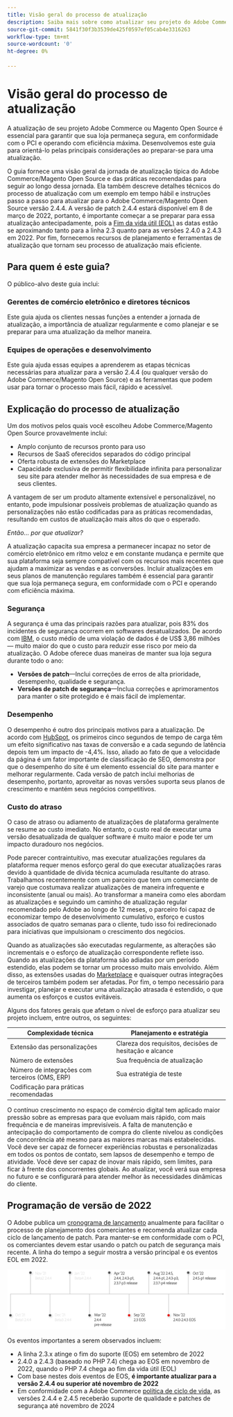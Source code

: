```yaml
---
title: Visão geral do processo de atualização
description: Saiba mais sobre como atualizar seu projeto do Adobe Commerce e do Magento Open Source ajuda a manter sua loja segura e funcionando com eficiência.
source-git-commit: 5841f30f3b3539de425f0597ef05cab4e3316263
workflow-type: tm+mt
source-wordcount: '0'
ht-degree: 0%

---
```



# Visão geral do processo de atualização

A atualização de seu projeto Adobe Commerce ou Magento Open Source é essencial para garantir que sua loja permaneça segura, em conformidade com o PCI e operando com eficiência máxima. Desenvolvemos este guia para orientá-lo pelas principais considerações ao preparar-se para uma atualização.

O guia fornece uma visão geral da jornada de atualização típica do Adobe Commerce/Magento Open Source e das práticas recomendadas para seguir ao longo dessa jornada. Ela também descreve detalhes técnicos do processo de atualização com um exemplo em tempo hábil e instruções passo a passo para atualizar para o Adobe Commerce/Magento Open Source versão 2.4.4. A versão de patch 2.4.4 estará disponível em 8 de março de 2022, portanto, é importante começar a se preparar para essa atualização antecipadamente, pois a [Fim da vida útil (EOL)](https://devdocs.magento.com/release/lifecycle-policy.html) as datas estão se aproximando tanto para a linha 2.3 quanto para as versões 2.4.0 a 2.4.3 em 2022. Por fim, fornecemos recursos de planejamento e ferramentas de atualização que tornam seu processo de atualização mais eficiente.

## Para quem é este guia?

O público-alvo deste guia inclui:

### Gerentes de comércio eletrônico e diretores técnicos

Este guia ajuda os clientes nessas funções a entender a jornada de atualização, a importância de atualizar regularmente e como planejar e se preparar para uma atualização da melhor maneira.

### Equipes de operações e desenvolvimento

Este guia ajuda essas equipes a aprenderem as etapas técnicas necessárias para atualizar para a versão 2.4.4 (ou qualquer versão do Adobe Commerce/Magento Open Source) e as ferramentas que podem usar para tornar o processo mais fácil, rápido e acessível.

## Explicação do processo de atualização

Um dos motivos pelos quais você escolheu Adobe Commerce/Magento Open Source provavelmente inclui:

- Amplo conjunto de recursos pronto para uso
- Recursos de SaaS oferecidos separados do código principal
- Oferta robusta de extensões do Marketplace
- Capacidade exclusiva de permitir flexibilidade infinita para personalizar seu site para atender melhor às necessidades de sua empresa e de seus clientes.

A vantagem de ser um produto altamente extensível e personalizável, no entanto, pode impulsionar possíveis problemas de atualização quando as personalizações não estão codificadas para as práticas recomendadas, resultando em custos de atualização mais altos do que o esperado.

_Então... por que atualizar?_

A atualização capacita sua empresa a permanecer incapaz no setor de comércio eletrônico em ritmo veloz e em constante mudança e permite que sua plataforma seja sempre compatível com os recursos mais recentes que ajudam a maximizar as vendas e as conversões. Incluir atualizações em seus planos de manutenção regulares também é essencial para garantir que sua loja permaneça segura, em conformidade com o PCI e operando com eficiência máxima.

### Segurança

A segurança é uma das principais razões para atualizar, pois 83% dos incidentes de segurança ocorrem em softwares desatualizados. De acordo com [IBM](https://www.ibm.com/security/data-breach), o custo médio de uma violação de dados é de US$ 3,86 milhões — muito maior do que o custo para reduzir esse risco por meio da atualização. O Adobe oferece duas maneiras de manter sua loja segura durante todo o ano:

- **Versões de patch**—Inclui correções de erros de alta prioridade, desempenho, qualidade e segurança.
- **Versões de patch de segurança**—Inclua correções e aprimoramentos para manter o site protegido e é mais fácil de implementar.

### Desempenho

O desempenho é outro dos principais motivos para a atualização. De acordo com [HubSpot](https://blog.hubspot.com/marketing/page-load-time-conversion-rates), os primeiros cinco segundos de tempo de carga têm um efeito significativo nas taxas de conversão e a cada segundo de latência depois tem um impacto de -4,4%. Isso, aliado ao fato de que a velocidade da página é um fator importante de classificação de SEO, demonstra por que o desempenho do site é um elemento essencial do site para manter e melhorar regularmente. Cada versão de patch inclui melhorias de desempenho, portanto, aproveitar as novas versões suporta seus planos de crescimento e mantém seus negócios competitivos.

### Custo do atraso

O caso de atraso ou adiamento de atualizações de plataforma geralmente se resume ao custo imediato. No entanto, o custo real de executar uma versão desatualizada de qualquer software é muito maior e pode ter um impacto duradouro nos negócios.

Pode parecer contraintuitivo, mas executar atualizações regulares da plataforma requer menos esforço geral do que executar atualizações raras devido à quantidade de dívida técnica acumulada resultante do atraso. Trabalhamos recentemente com um parceiro que tem um comerciante de varejo que costumava realizar atualizações de maneira infrequente e inconsistente (anual ou mais). Ao transformar a maneira como eles abordam as atualizações e seguindo um caminho de atualização regular recomendado pelo Adobe ao longo de 12 meses, o parceiro foi capaz de economizar tempo de desenvolvimento cumulativo, esforço e custos associados de quatro semanas para o cliente, tudo isso foi redirecionado para iniciativas que impulsionam o crescimento dos negócios.

Quando as atualizações são executadas regularmente, as alterações são incrementais e o esforço de atualização correspondente reflete isso. Quando as atualizações da plataforma são adiadas por um período estendido, elas podem se tornar um processo muito mais envolvido. Além disso, as extensões usadas do [Marketplace](https://marketplace.magento.com/) e quaisquer outras integrações de terceiros também podem ser afetadas. Por fim, o tempo necessário para investigar, planejar e executar uma atualização atrasada é estendido, o que aumenta os esforços e custos evitáveis.

Alguns dos fatores gerais que afetam o nível de esforço para atualizar seu projeto incluem, entre outros, os seguintes:

| Complexidade técnica | Planejamento e estratégia |
|-----------------------------------------------------------|--------------------------------------------------------------|
| Extensão das personalizações | Clareza dos requisitos, decisões de hesitação e alcance |
| Número de extensões | Sua frequência de atualização |
| Número de integrações com terceiros (OMS, ERP) | Sua estratégia de teste |
| Codificação para práticas recomendadas |  |

O contínuo crescimento no espaço de comércio digital tem aplicado maior pressão sobre as empresas para que evoluam mais rápido, com mais frequência e de maneiras imprevisíveis. A falta de manutenção e antecipação do comportamento de compra do cliente nivelou as condições de concorrência até mesmo para as maiores marcas mais estabelecidas. Você deve ser capaz de fornecer experiências robustas e personalizadas em todos os pontos de contato, sem lapsos de desempenho e tempo de atividade. Você deve ser capaz de inovar mais rápido, sem limites, para ficar à frente dos concorrentes globais. Ao atualizar, você verá sua empresa no futuro e se configurará para atender melhor às necessidades dinâmicas do cliente.

## Programação de versão de 2022

O Adobe publica um [cronograma de lançamento](https://devdocs.magento.com/release/) anualmente para facilitar o processo de planejamento dos comerciantes e recomenda atualizar cada ciclo de lançamento de patch. Para manter-se em conformidade com o PCI, os comerciantes devem estar usando o patch ou patch de segurança mais recente. A linha do tempo a seguir mostra a versão principal e os eventos EOL em 2022.

![](../assets/upgrade-guide/2022-release-timeline.png)

Os eventos importantes a serem observados incluem:

- A linha 2.3.x atinge o fim do suporte (EOS) em setembro de 2022
- 2.4.0 a 2.4.3 (baseado no PHP 7.4) chega ao EOS em novembro de 2022, quando o PHP 7.4 chega ao fim da vida útil (EOL)
- Com base nestes dois eventos de EOS, **é importante atualizar para a versão 2.4.4 ou superior até novembro de 2022**
- Em conformidade com a Adobe Commerce [política de ciclo de vida](https://devdocs.magento.com/release/lifecycle-policy.html), as versões 2.4.4 e 2.4.5 receberão suporte de qualidade e patches de segurança até novembro de 2024
